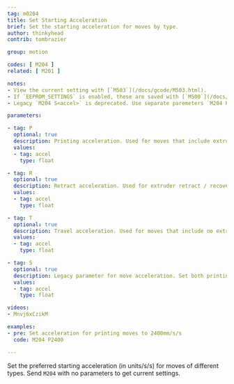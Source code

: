 ```yaml
---
tag: m0204
title: Set Starting Acceleration
brief: Set the starting acceleration for moves by type.
author: thinkyhead
contrib: tombrazier

group: motion

codes: [ M204 ]
related: [ M201 ]

notes:
- View the current setting with [`M503`](/docs/gcode/M503.html).
- If `EEPROM_SETTINGS` is enabled, these are saved with [`M500`](/docs/gcode/M500.html), loaded with [`M501`](/docs/gcode/M501.html), and reset with [`M502`](/docs/gcode/M502.html).
- Legacy `M204 S<accel>` is deprecated. Use separate paremeters `M204 P<accel> T<accel>` instead.

parameters:

- tag: P
  optional: true
  description: Printing acceleration. Used for moves that include extrusion (i.e., which employ the current tool).
  values:
  - tag: accel
    type: float

- tag: R
  optional: true
  description: Retract acceleration. Used for extruder retract / recover moves.
  values:
  - tag: accel
    type: float

- tag: T
  optional: true
  description: Travel acceleration. Used for moves that include no extrusion.
  values:
  - tag: accel
    type: float

- tag: S
  optional: true
  description: Legacy parameter for move acceleration. Set both printing and travel acceleration.
  values:
  - tag: accel
    type: float

videos:
- Mnvj6xCzikM

examples:
- pre: Set acceleration for printing moves to 2400mm/s/s
  code: M204 P2400

---
```


Set the preferred starting acceleration (in units/s/s) for moves of different types. Send `M204` with no parameters to get current settings.
